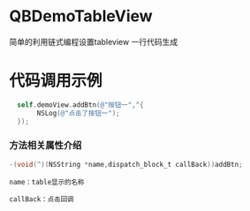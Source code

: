 # QBDemoTableView
简单的利用链式编程设置tableview  一行代码生成



# 代码调用示例  
 ```objective-c
   self.demoView.addBtn(@"按钮一",^{
        NSLog(@"点击了按钮一");
   });

```
### 方法相关属性介绍
 ```objective-c
-(void(^)(NSString *name,dispatch_block_t callBack))addBtn;
```
``name：table显示的名称``

``callBack：点击回调``
